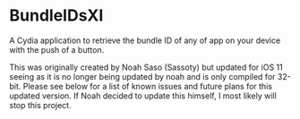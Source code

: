 BundleIDsXI
===========

A Cydia application to retrieve the bundle ID of any of app on your device with the push of a button.

This was originally created by Noah Saso (Sassoty) but updated for iOS 11 seeing as it is no longer being updated by noah and is only compiled for 32-bit. Please see below for a list of known issues and future plans for this updated version. If Noah decided to update this himself, I most likely will stop this project.
